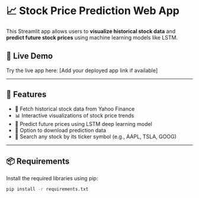 # 📈 Stock Price Prediction Web App

This Streamlit app allows users to **visualize historical stock data** and **predict future stock prices** using machine learning models like LSTM.

## 🚀 Live Demo

Try the live app here: [Add your deployed app link if available]

---

## 🧠 Features

- 📅 Fetch historical stock data from Yahoo Finance
- 📊 Interactive visualizations of stock price trends
- 🧮 Predict future prices using LSTM deep learning model
- 💾 Option to download prediction data
- 🔎 Search any stock by its ticker symbol (e.g., AAPL, TSLA, GOOG)

---

## 📦 Requirements

Install the required libraries using pip:

```bash
pip install -r requirements.txt
